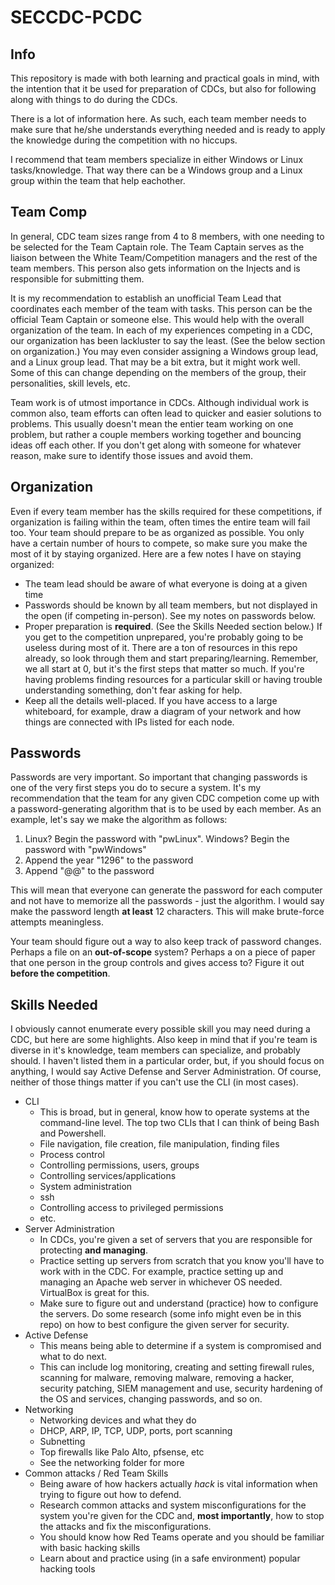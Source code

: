 # SECCDC-PCDC

## Info
This repository is made with both learning and practical goals in mind, with the intention that it be used for preparation of CDCs, but also for following along with things to do during the CDCs. 

There is a lot of information here. As such, each team member needs to make sure that he/she understands everything needed and is ready to apply the knowledge during the competition with no hiccups. 

I recommend that team members specialize in either Windows or Linux tasks/knowledge. That way there can be a Windows group and a Linux group within the team that help eachother. 

## Team Comp 
In general, CDC team sizes range from 4 to 8 members, with one needing to be selected for the Team Captain role. The Team Captain serves as the liaison between the White Team/Competition managers and the rest of the team members. This person also gets information on the Injects and is responsible for submitting them. 

It is my recommendation to establish an unofficial Team Lead that coordinates each member of the team with tasks. This person can be the official Team Captain or someone else. This would help with the overall organization of the team. In each of my experiences competing in a CDC, our organization has been lackluster to say the least. (See the below section on organization.) You may even consider assigning a Windows group lead, and a Linux group lead. That may be a bit extra, but it might work well. Some of this can change depending on the members of the group, their personalities, skill levels, etc. 

Team work is of utmost importance in CDCs. Although individual work is common also, team efforts can often lead to quicker and easier solutions to problems. This usually doesn't mean the entier team working on one problem, but rather a couple members working together and bouncing ideas off each other. If you don't get along with someone for whatever reason, make sure to identify those issues and avoid them.  

## Organization 
Even if every team member has the skills required for these competitions, if organization is failing within the team, often times the entire team will fail too. Your team should prepare to be as organized as possible. You only have a certain number of hours to compete, so make sure you make the most of it by staying organized. Here are a few notes I have on staying organized:

- The team lead should be aware of what everyone is doing at a given time 
- Passwords should be known by all team members, but not displayed in the open (if competing in-person). See my notes on passwords below. 
- Proper preparation is **required**. (See the Skills Needed section below.) If you get to the competition unprepared, you're probably going to be useless during most of it. There are a ton of resources in this repo already, so look through them and start preparing/learning. Remember, we all start at 0, but it's the first steps that matter so much. If you're having problems finding resources for a particular skill or having trouble understanding something, don't fear asking for help. 
- Keep all the details well-placed. If you have access to a large whiteboard, for example, draw a diagram of your network and how things are connected with IPs listed for each node. 

## Passwords 
Passwords are very important. So important that changing passwords is one of the very first steps you do to secure a system. It's my recommendation that the team for any given CDC competion come up with a password-generating algorithm that is to be used by each member. 
As an example, let's say we make the algorithm as follows:

1. Linux? Begin the password with "pwLinux". Windows? Begin the password with "pwWindows" 
2. Append the year "1296" to the password
3. Append "@@" to the password

This will mean that everyone can generate the password for each computer and not have to memorize all the passwords - just the algorithm. I would say make the password length **at least** 12 characters. This will make brute-force attempts meaningless. 

Your team should figure out a way to also keep track of password changes. Perhaps a file on an **out-of-scope** system? Perhaps a on a piece of paper that one person in the group controls and gives access to? Figure it out **before the competition**. 

## Skills Needed
I obviously cannot enumerate every possible skill you may need during a CDC, but here are some highlights. Also keep in mind that if you're team is diverse in it's knowledge, team members can specialize, and probably should. I haven't listed them in a particular order, but, if you should focus on anything, I would say Active Defense and Server Administration. Of course, neither of those things matter if you can't use the CLI (in most cases). 
- CLI
  - This is broad, but in general, know how to operate systems at the command-line level. The top two CLIs that I can think of being Bash and Powershell. 
  - File navigation, file creation, file manipulation, finding files
  - Process control 
  - Controlling permissions, users, groups
  - Controlling services/applications
  - System administration 
  - ssh 
  - Controlling access to privileged permissions
  - etc.
- Server Administration 
  - In CDCs, you're given a set of servers that you are responsible for protecting **and managing**. 
  - Practice setting up servers from scratch that you know you'll have to work with in the CDC. For example, practice setting up and managing an Apache web server in whichever OS needed. VirtualBox is great for this.
  - Make sure to figure out and understand (practice) how to configure the servers. Do some research (some info might even be in this repo) on how to best configure the given server for security. 
- Active Defense
  - This means being able to determine if a system is compromised and what to do next. 
  - This can include log monitoring, creating and setting firewall rules, scanning for malware, removing malware, removing a hacker, security patching, SIEM management and use, security hardening of the OS and services, changing passwords, and so on. 
- Networking 
  - Networking devices and what they do
  - DHCP, ARP, IP, TCP, UDP, ports, port scanning 
  - Subnetting 
  - Top firewalls like Palo Alto, pfsense, etc 
  - See the networking folder for more
- Common attacks / Red Team Skills
  - Being aware of how hackers actually *hack* is vital information when trying to figure out how to defend. 
  - Research common attacks and system misconfigurations for the system you're given for the CDC and, **most importantly**, how to stop the attacks and fix the misconfigurations. 
  - You should know how Red Teams operate and you should be familiar with basic hacking skills 
  - Learn about and practice using (in a safe environment) popular hacking tools
